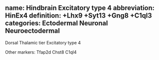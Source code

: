 name: Hindbrain Excitatory type 4
abbreviation: HinEx4
definition: +Lhx9 +Syt13 +Gng8 +C1ql3
categories: Ectodermal Neuronal Neuroectodermal
---

Dorsal Thalamic tier Excitatory type 4

Other markers:
Tfap2d
Chst8
C1ql4